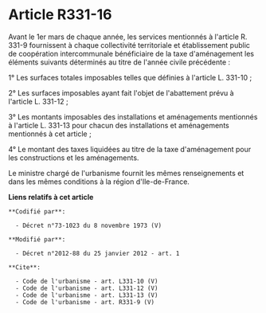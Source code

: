 # Article R331-16

Avant le 1er mars de chaque année, les services mentionnés à l'article R. 331-9 fournissent à chaque collectivité
territoriale et établissement public de coopération intercommunale bénéficiaire de la taxe d'aménagement les éléments
suivants déterminés au titre de l'année civile précédente : 

1° Les surfaces totales imposables telles que définies à l'article L. 331-10 ; 

2° Les surfaces imposables ayant fait l'objet de l'abattement prévu à l'article L. 331-12 ; 

3° Les montants imposables des installations et aménagements mentionnés à l'article L. 331-13 pour chacun des installations
et aménagements mentionnés à cet article ; 

4° Le montant des taxes liquidées au titre de la taxe d'aménagement pour les constructions et les aménagements. 

Le ministre chargé de l'urbanisme fournit les mêmes renseignements et dans les mêmes conditions à la région d'Ile-de-France.

**Liens relatifs à cet article**

	**Codifié par**:

	  - Décret n°73-1023 du 8 novembre 1973 (V)

	**Modifié par**:

	  - Décret n°2012-88 du 25 janvier 2012 - art. 1

	**Cite**:

	  - Code de l'urbanisme - art. L331-10 (V)
	  - Code de l'urbanisme - art. L331-12 (V)
	  - Code de l'urbanisme - art. L331-13 (V)
	  - Code de l'urbanisme - art. R331-9 (V)
